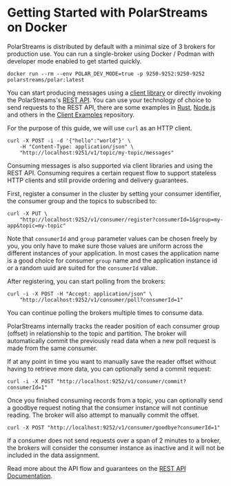 # Getting Started with PolarStreams on Docker

PolarStreams is distributed by default with a minimal size of 3 brokers for production use. You can run a
single-broker using Docker / Podman with developer mode enabled to get started quickly.

```shell
docker run --rm --env POLAR_DEV_MODE=true -p 9250-9252:9250-9252 polarstreams/polar:latest
```

You can start producing messages using a [client library][go-client] or directly invoking the PolarStreams's
[REST API][rest-api]. You can use your technology of choice to send requests to the REST API, there are some examples
in [Rust][example-rust], [Node.js][example-nodejs] and others in the [Client Examples][client-examples]
repository.

For the purpose of this guide, we will use `curl` as an HTTP client.

```shell
curl -X POST -i -d '{"hello":"world"}' \
    -H "Content-Type: application/json" \
    "http://localhost:9251/v1/topic/my-topic/messages"
```

Consuming messages is also supported via client libraries and using the REST API. Consuming requires a certain
request flow to support stateless HTTP clients and still provide ordering and delivery guarantees.

First, register a consumer in the cluster by setting your consumer identifier, the consumer group and
the topics to subscribed to:

```shell
curl -X PUT \
    "http://localhost:9252/v1/consumer/register?consumerId=1&group=my-app&topic=my-topic"
```

Note that `consumerId` and `group` parameter values can be chosen freely by you, you only have to make sure
those values are uniform across the different instances of your application. In most cases the application name is a
good choice for consumer `group` name and the application instance id or a random uuid are suited for the `consumerId`
value.

After registering, you can start polling from the brokers:

```shell
curl -i -X POST -H "Accept: application/json" \
    "http://localhost:9252/v1/consumer/poll?consumerId=1"
```

You can continue polling the brokers multiple times to consume data.

PolarStreams internally tracks the reader position of each consumer group (offset) in relationship to the topic and partition.
The broker will automatically commit the previously read data when a new poll request is made from the same consumer.

If at any point in time you want to manually save the reader offset without having to retrieve more data, you
can optionally send a commit request:

```shell
curl -i -X POST "http://localhost:9252/v1/consumer/commit?consumerId=1"
```

Once you finished consuming records from a topic, you can optionally send a goodbye request noting that the consumer
instance will not continue reading. The broker will also attempt to manually commit the offset.

```shell
curl -X POST "http://localhost:9252/v1/consumer/goodbye?consumerId=1"
```

If a consumer does not send requests over a span of 2 minutes to a broker, the brokers will consider the consumer
instance as inactive and it will not be included in the data assignment.

Read more about the API flow and guarantees on the [REST API Documentation][rest-api].

[rest-api]: ../../rest_api/
[go-client]: https://github.com/polarstreams/go-client
[example-rust]: https://github.com/polarstreams/client-examples/tree/main/rust
[example-nodejs]: https://github.com/polarstreams/client-examples/tree/main/nodejs
[client-examples]: https://github.com/polarstreams/client-examples
